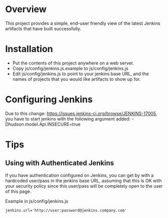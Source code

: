 Overview
========

This project provides a simple, end-user friendly view of the latest Jenkins artifacts that have built successfully.

Installation
============
* Put the contents of this project anywhere on a web server.
* Copy js/config/jenkins.js.example to js/config/jenkins.js
* Edit js/config/jenkins.js to point to your jenkins base URL, and the names of projects that you would like artifacts to show up for.

Configuring Jenkins
===================
Due to this change: https://issues.jenkins-ci.org/browse/JENKINS-17005, you have to start jenkins with the following argument added:
-Dhudson.model.Api.INSECURE=true

Tips
====

Using with Authenticated Jenkins
--------------------------------
If you have authentication configured on Jenkins, you can get by with a hardcoded user/pass in the jenkins base URL, assuming that this is OK with your security policy since this user/pass will be completely open to the user of this page.

Example in js/config/jenkins.js

```
jenkins.url='http://user:password@jenkins.company.com'
```
